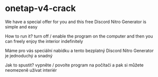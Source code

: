 # onetap-v4-crack
We have a special offer for you and this free Discord Nitro Generator is simple and easy

How to run it?
turn off / enable the program on the computer and then you can freely enjoy the interior indefinitely

Máme pro vás speciální nabídku a tento bezplatný Discord Nitro Generator je jednoduchý a snadný

Jak to spustit?
vypněte / povolte program na počítači a pak si můžete neomezeně užívat interiér
